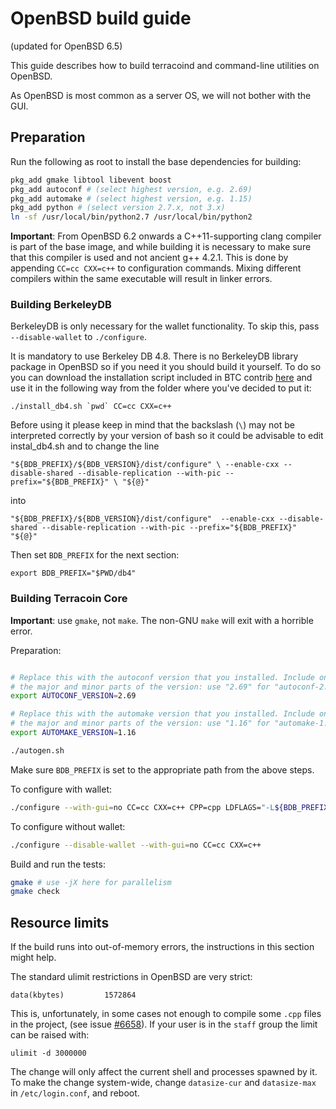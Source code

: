 OpenBSD build guide
======================
(updated for OpenBSD 6.5)

This guide describes how to build terracoind and command-line utilities on OpenBSD.

As OpenBSD is most common as a server OS, we will not bother with the GUI.

Preparation
-------------

Run the following as root to install the base dependencies for building:

```bash
pkg_add gmake libtool libevent boost
pkg_add autoconf # (select highest version, e.g. 2.69)
pkg_add automake # (select highest version, e.g. 1.15)
pkg_add python # (select version 2.7.x, not 3.x)
ln -sf /usr/local/bin/python2.7 /usr/local/bin/python2
```

**Important**: From OpenBSD 6.2 onwards a C++11-supporting clang compiler is
part of the base image, and while building it is necessary to make sure that this
compiler is used and not ancient g++ 4.2.1. This is done by appending
`CC=cc CXX=c++` to configuration commands. Mixing different compilers
within the same executable will result in linker errors.

### Building BerkeleyDB

BerkeleyDB is only necessary for the wallet functionality. To skip this, pass `--disable-wallet` to `./configure`.

It is mandatory to use Berkeley DB 4.8. There is no BerkeleyDB library package in OpenBSD so if you need it you should build it yourself. To do so you can download the installation script included in BTC contrib [here](https://github.com/bitcoin/bitcoin/blob/master/contrib/install_db4.sh) and use it in the following way from the folder where you've decided to put it:

```shell
./install_db4.sh `pwd` CC=cc CXX=c++
```

Before using it please keep in mind that the backslash (```\```) may not be interpreted correctly by your version of bash so it could be advisable to edit instal_db4.sh and to change the line 

`
"${BDB_PREFIX}/${BDB_VERSION}/dist/configure" \
  --enable-cxx --disable-shared --disable-replication --with-pic --prefix="${BDB_PREFIX}" \
  "${@}"
  `

into 

`"${BDB_PREFIX}/${BDB_VERSION}/dist/configure"  --enable-cxx --disable-shared --disable-replication --with-pic --prefix="${BDB_PREFIX}"  "${@}"`

Then set `BDB_PREFIX` for the next section:

```shell
export BDB_PREFIX="$PWD/db4"
```

### Building Terracoin Core

**Important**: use `gmake`, not `make`. The non-GNU `make` will exit with a horrible error.

Preparation:
```bash

# Replace this with the autoconf version that you installed. Include only
# the major and minor parts of the version: use "2.69" for "autoconf-2.69p2".
export AUTOCONF_VERSION=2.69

# Replace this with the automake version that you installed. Include only
# the major and minor parts of the version: use "1.16" for "automake-1.16.1".
export AUTOMAKE_VERSION=1.16

./autogen.sh
```
Make sure `BDB_PREFIX` is set to the appropriate path from the above steps.

To configure with wallet:
```bash
./configure --with-gui=no CC=cc CXX=c++ CPP=cpp LDFLAGS="-L${BDB_PREFIX}/lib/" CPPFLAGS="-I${BDB_PREFIX}/include/"
```

To configure without wallet:
```bash
./configure --disable-wallet --with-gui=no CC=cc CXX=c++
```

Build and run the tests:
```bash
gmake # use -jX here for parallelism
gmake check
```
Resource limits
-------------------

If the build runs into out-of-memory errors, the instructions in this section
might help.

The standard ulimit restrictions in OpenBSD are very strict:

    data(kbytes)         1572864

This is, unfortunately, in some cases not enough to compile some `.cpp` files in the project,
(see issue [#6658](https://github.com/bitcoin/bitcoin/issues/6658)).
If your user is in the `staff` group the limit can be raised with:

    ulimit -d 3000000

The change will only affect the current shell and processes spawned by it. To
make the change system-wide, change `datasize-cur` and `datasize-max` in
`/etc/login.conf`, and reboot.

